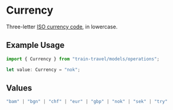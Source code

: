 # Currency

Three-letter [ISO currency code](https://www.iso.org/iso-4217-currency-codes.html), in lowercase.

## Example Usage

```typescript
import { Currency } from "train-travel/models/operations";

let value: Currency = "nok";
```

## Values

```typescript
"bam" | "bgn" | "chf" | "eur" | "gbp" | "nok" | "sek" | "try"
```